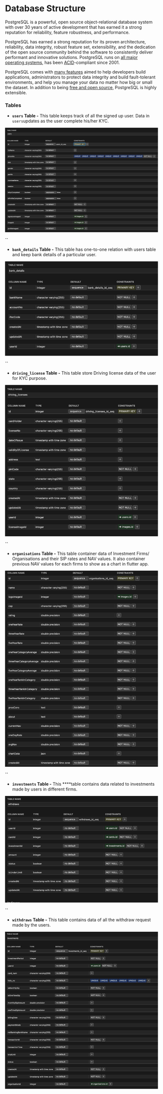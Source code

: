 # Database Structure

PostgreSQL is a powerful, open source object-relational database system with over 30 years of active development that has earned it a strong reputation for reliability, feature robustness, and performance.

PostgreSQL has earned a strong reputation for its proven architecture, reliability, data integrity, robust feature set, extensibility, and the dedication of the open source community behind the software to consistently deliver performant and innovative solutions. PostgreSQL runs on [all major operating systems](https://www.postgresql.org/download/), has been [ACID](https://en.wikipedia.org/wiki/ACID)-compliant since 2001.

PostgreSQL comes with [many features](https://www.postgresql.org/about/featurematrix/) aimed to help developers build applications, administrators to protect data integrity and build fault-tolerant environments, and help you manage your data no matter how big or small the dataset. In addition to being [free and open source](https://www.postgresql.org/about/license/), PostgreSQL is highly extensible. 

### **Tables**

* **`users` Table -** This table keeps track of all the signed up user. Data in `users`updates as the user complete his/her KYC.

![User Table Structure](.gitbook/assets/image.png)

**\`\`**

* **`bank_details` Table -** This table has one-to-one relation with users table and keep bank details of a particular user.

![Bank Details Table Structure](.gitbook/assets/screenshot-2020-12-03-at-1.16.43-pm.png)

**\`\`**

* **`driving_license` Table -** This table store Driving license data of the user for KYC purpose.

![Driving License Table Structure](.gitbook/assets/screenshot-2020-12-03-at-1.18.43-pm.png)

**\`\`**

* **`organisations` Table -** This table container data of Investment Firms/ Organisations and their SIP rates and NAV values. It also container previous NAV values for each firms to show as a chart in flutter app.

![Organisations / Firms Table Structure](.gitbook/assets/screenshot-2020-12-03-at-1.19.49-pm.png)

**\`\`**

* **`investments` Table -** This ****table contains data related to investments made by users in different firms.

![Investment Table Structure](.gitbook/assets/screenshot-2020-12-03-at-1.23.43-pm.png)

**\`\`**

* **`withdraws` Table -** This table contains data of all the withdraw request made by the users.

![Withdraw Table Structure](.gitbook/assets/screenshot-2020-12-03-at-1.22.07-pm.png)

